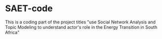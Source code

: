 # SAET-code
This  is a coding part of the project titles "use Social Network Analysis and Topic Modeling to understand actor's role in the Energy Transition in South Africa" 

